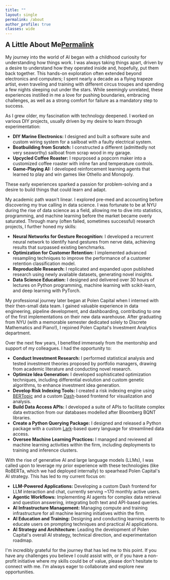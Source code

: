 ```yaml
---
title: ""
layout: single
permalink: /about
author_profile: true
classes: wide
---
```


<h2 id="a-little-about-me" style="margin-top: 0;"><strong>A Little About Me</strong><a class="header-link" href="#a-little-about-me" title="Permalink"><span class="sr-only">Permalink</span></a></h2>

My journey into the world of AI began with a childhood curiosity for understanding how things work. I was always taking things apart, driven by a desire to understand how they operated inside and, hopefully, put them back together. This hands-on exploration often extended beyond electronics and computers; I spent nearly a decade as a flying trapeze artist, even traveling and training with different circus troupes and spending a few nights sleeping out under the stars. While seemingly unrelated, these experiences instilled in me a love for pushing boundaries, embracing challenges, as well as a strong comfort for failure as a mandatory step to success.

As I grew older, my fascination with technology deepened. I worked on various DIY projects, usually driven by my desire to learn through experimentation:

* **DIY Marine Electronics:** I designed and built a software suite and custom wiring system for a sailboat with a faulty electrical system.
* **Boatbuilding from Scratch:** I constructed a different (admittedly not very seaworthy) sailboat from scrap wood in my garage.
* **Upcycled Coffee Roaster:** I repurposed a popcorn maker into a customized coffee roaster with inline fan and temperature controls.
* **Game-Playing AI:** I developed reinforcement learning agents that learned to play and win games like Othello and Monopoly.

These early experiences sparked a passion for problem-solving and a desire to build things that could learn and adapt. 

My academic path wasn't linear. I explored pre-med and accounting before discovering my true calling in data science. I was fortunate to be at NYU during the rise of data science as a field, allowing me to dive into statistics, programming, and machine learning before the market became overly saturated. Through many (often failed, sometimes successful) research projects, I further honed my skills:

* **Neural Networks for Gesture Recognition:** I developed a recurrent neural network to identify hand gestures from nerve data, achieving results that surpassed existing benchmarks.
* **Optimization for Customer Retention:** I implemented advanced resampling techniques to improve the performance of a customer retention classification model.
* **Reproducible Research:** I replicated and expanded upon published research using newly available datasets, generating novel insights.
* **Data Science Education:** I designed and delivered over 30 hours of lectures on Python programming, machine learning with scikit-learn, and deep learning with PyTorch.

My professional journey later began at Polen Capital when I interned with their then-small data team. I gained valuable experience in data engineering, pipeline development, and dashboarding, contributing to one of the first implementations on their new data warehouse. After graduating from NYU (with a memorable semester dedicated solely to Discrete Mathematics and Piano!), I rejoined Polen Capital's Investment Analytics department.

Over the next few years, I benefited immensely from the mentorship and support of my colleagues. I had the opportunity to:

* **Conduct Investment Research:** I performed statistical analysis and tested investment theories proposed by portfolio managers, drawing from academic literature and conducting novel research.
* **Optimize Idea Generation:** I developed sophisticated optimization techniques, including differential evolution and custom genetic algorithms, to enhance investment idea generation.
* **Develop Risk Indexing Tools:** I created a risk indexing engine using [BERTopic](https://maartengr.github.io/BERTopic/index.html) and a custom [Dash](https://dash.plotly.com/)-based frontend for visualization and analysis.
* **Build Data Access APIs:** I developed a suite of APIs to facilitate complex data extraction from our databases modelled after Bloomberg BQNT libraries.
* **Create a Python Querying Package:** I designed and released a Python package with a custom [Lark](https://lark-parser.readthedocs.io/en/latest/index.html)-based query language for streamlined data access.
* **Oversee Machine Learning Practices:** I managed and reviewed all machine learning activities within the firm, including deployments to training and inference clusters.

With the rise of generative AI and large language models (LLMs), I was called upon to leverage my prior experience with these technologies (like RoBERTa, which we had deployed internally) to spearhead Polen Capital's AI strategy. This has led to my current focus on:

* **LLM-Powered Applications:** Developing a custom Dash frontend for LLM interaction and chat, currently serving ~170 monthly active users.
* **Agentic Workflows:** Implementing AI agents for complex data retrieval and question answering, integrating both text and API-based queries.
* **AI Infrastructure Management:** Managing compute and training infrastructure for all machine learning initiatives within the firm.
* **AI Education and Training:** Designing and conducting learning events to educate users on prompting techniques and practical AI applications.
* **AI Strategy and Architecture:** Leading the development of Polen Capital's overall AI strategy, technical direction, and experimentation roadmap.

I'm incredibly grateful for the journey that has led me to this point. If you have any challenges you believe I could assist with, or if you have a non-profit initiative where my skills could be of value, please don't hesitate to connect with me. I'm always eager to collaborate and explore new opportunities.